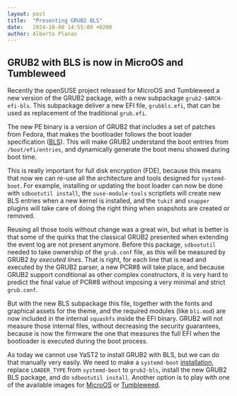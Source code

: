 ```yaml
---
layout: post
title:  "Presenting GRUB2 BLS"
date:   2024-10-08 14:55:00 +0200
author: Alberto Planas
---
```


## GRUB2 with BLS is now in MicroOS and Tumbleweed

Recently the openSUSE project released for MicroOS and Tumbleweed a
new version of the GRUB2 package, with a new subpackage
`grub2-$ARCH-efi-bls`.  This subpackage deliver a new EFI file,
`grubbls.efi`, that can be used as replacement of the traditional
`grub.efi`.

The new PE binary is a version of GRUB2 that includes a set of patches
from Fedora, that makes the bootloader follows the boot loader
specification ([BLS](https://uapi-group.org/specifications/specs/boot_loader_specification/)).  This will make GRUB2 understand the boot
entries from `/boot/efi/entries`, and dynamically generate the boot
menu showed during boot time.

This is really important for full disk encryption (FDE), because this
means that now we can re-use all the architecture and tools designed
for `systemd-boot`.  For example, installing or updating the boot
loader can now be done with `sdbootutil install`, the
`suse-module-tools` scriptlets will create new BLS entries when a new
kernel is installed, and the `tukit` and `snapper` plugins will take
care of doing the right thing when snapshots are created or removed.

Reusing all those tools without change was a great win, but what is
better is that some of the quirks that the classical GRUB2 presented
when extending the event log are not present anymore.  Before this
package, `sdbootutil` needed to take ownership of the `grub.conf`
file, as this will be measured by GRUB2 *by executed lines*.  That is
right, for each line that is read and executed by the GRUB2 parser, a
new PCR#8 will take place, and because GRUB2 support conditional as
other complex constructors, it is very hard to predict the final value
of PCR#8 without imposing a very minimal and strict `grub.conf`.

But with the new BLS subpackage this file, together with the fonts and
graphical assets for the theme, and the required modules (like
`bli.mod`) are now included in the internal `squashfs` inside the EFI
binary.  GRUB2 will not measure those internal files, without
decreasing the security guarantees, because is now the firmware the
one that measures the full EFI when the bootloader is executed during
the boot process.

As today we cannot use YaST2 to install GRUB2 with BLS, but we can do
that manually very easily.  We need to make a `systemd-boot`
[installation](https://en.opensuse.org/Portal:MicroOS/FDE#Installation_with_YaST), replace `LOADER_TYPE` from `systemd-boot` to
`grub2-bls`, install the new GRUB2 BLS package, and do `sdbootutil
install`.  Another option is to play with one of the available images
for [MicroOS](https://download.opensuse.org/tumbleweed/appliances/openSUSE-MicroOS.x86_64-kvm-and-xen-grub-bls.qcow2) or [Tumbleweed]( https://download.opensuse.org/tumbleweed/appliances/openSUSE-Tumbleweed-Minimal-VM.x86_64-kvm-and-xen-grub-bls.qcow2).
